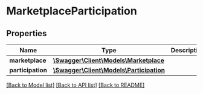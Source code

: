 # MarketplaceParticipation

## Properties
Name | Type | Description | Notes
------------ | ------------- | ------------- | -------------
**marketplace** | [**\Swagger\Client\Models\Marketplace**](Marketplace.md) |  | 
**participation** | [**\Swagger\Client\Models\Participation**](Participation.md) |  | 

[[Back to Model list]](../../README.md#documentation-for-models) [[Back to API list]](../../README.md#documentation-for-api-endpoints) [[Back to README]](../../README.md)

